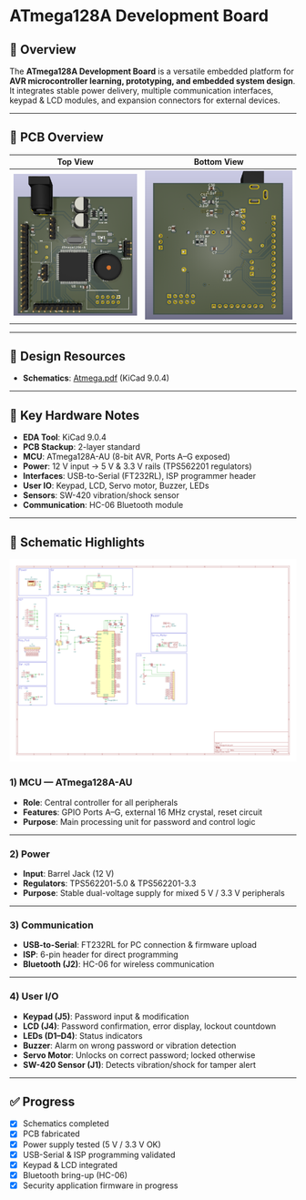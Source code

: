 # ATmega128A Development Board

## 🔎 Overview
The **ATmega128A Development Board** is a versatile embedded platform for **AVR microcontroller learning, prototyping, and embedded system design**.  
It integrates stable power delivery, multiple communication interfaces, keypad & LCD modules, and expansion connectors for external devices.

---

## 📸 PCB Overview
| Top View | Bottom View |
|----------|-------------|
| ![Top](docs/images/Atmega128-F.png) | ![Bottom](docs/images/Atmega128-B.png) |

---

## 📑 Design Resources
- **Schematics**: [Atmega.pdf](Atmega.pdf) (KiCad 9.0.4)

---

## 🔧 Key Hardware Notes
- **EDA Tool**: KiCad 9.0.4  
- **PCB Stackup**: 2-layer standard  
- **MCU**: ATmega128A-AU (8-bit AVR, Ports A–G exposed)  
- **Power**: 12 V input → 5 V & 3.3 V rails (TPS562201 regulators)  
- **Interfaces**: USB-to-Serial (FT232RL), ISP programmer header  
- **User IO**: Keypad, LCD, Servo motor, Buzzer, LEDs  
- **Sensors**: SW-420 vibration/shock sensor  
- **Communication**: HC-06 Bluetooth module

---

## 🧩 Schematic Highlights
![MCU](docs/images/Atmega.png)
### 1) MCU — ATmega128A-AU  
- **Role**: Central controller for all peripherals  
- **Features**: GPIO Ports A–G, external 16 MHz crystal, reset circuit  
- **Purpose**: Main processing unit for password and control logic

---

### 2) Power
- **Input**: Barrel Jack (12 V)  
- **Regulators**: TPS562201-5.0 & TPS562201-3.3  
- **Purpose**: Stable dual-voltage supply for mixed 5 V / 3.3 V peripherals

---

### 3) Communication 
- **USB-to-Serial**: FT232RL for PC connection & firmware upload  
- **ISP**: 6-pin header for direct programming  
- **Bluetooth (J2)**: HC-06 for wireless communication

---

### 4) User I/O
- **Keypad (J5)**: Password input & modification  
- **LCD (J4)**: Password confirmation, error display, lockout countdown  
- **LEDs (D1–D4)**: Status indicators  
- **Buzzer**: Alarm on wrong password or vibration detection  
- **Servo Motor**: Unlocks on correct password; locked otherwise  
- **SW-420 Sensor (J1)**: Detects vibration/shock for tamper alert

---

## ✅ Progress
- [x] Schematics completed  
- [x] PCB fabricated  
- [x] Power supply tested (5 V / 3.3 V OK)  
- [x] USB-Serial & ISP programming validated  
- [x] Keypad & LCD integrated  
- [x] Bluetooth bring-up (HC-06)  
- [x] Security application firmware in progress  
